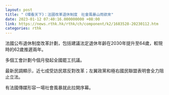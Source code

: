 ```yaml
---
layout: post
title: "《環看天下》：法國改革退休制度　社會風暴山雨欲來"
date: 2023-01-12 07:40:16.000000000 +08:00
link: https://news.rthk.hk/rthk/ch/component/k2/1683528-20230112.htm
categories: rthk
---
```


法國公布退休制度改革計劃，包括建議法定退休年齡在2030年提升至64歲，較現時的62歲推遲兩年。

多個工會計劃今個月發起全國罷工抗議。

最新民調顯示，近七成受訪民眾反對改革；左翼政黨和極右國民聯盟表明會全力阻止立法。

有法國傳媒形容一場社會風暴就此拉開序幕。
